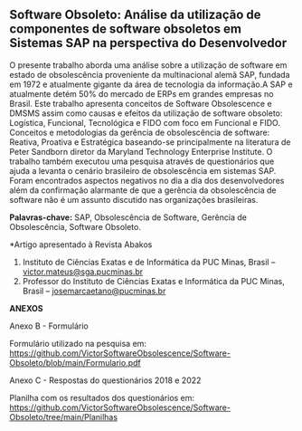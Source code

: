 Software Obsoleto: Análise da utilização de componentes de software obsoletos em Sistemas SAP na perspectiva do Desenvolvedor
---
O presente trabalho aborda uma análise sobre a utilização de software em estado de obsolescência proveniente da multinacional alemã SAP, fundada em 1972 e atualmente gigante da área de tecnologia da informação.A SAP e atualmente detém 50% do mercado de ERPs
em grandes empresas no Brasil. Este trabalho apresenta conceitos de Software Obsolescence e DMSMS assim como causas e efeitos da utilização de software obsoleto: Logística, Funcional, Tecnológica e FIDO com foco em Funcional e FIDO. Conceitos e metodologias da gerência de obsolescência de software: Reativa, Proativa e Estratégica baseando-se principalmente na literatura de Peter Sandborn diretor da Maryland Technology Enterprise Institute. O trabalho também executou uma pesquisa através de questionários que ajuda a levanta o cenário brasileiro de obsolescência em sistemas SAP. Foram encontrados aspectos negativos no dia a dia dos desenvolvedores além da confirmação alarmante de que a gerência da obsolescência de software não é um assunto discutido nas organizações brasileiras.

**Palavras-chave:** SAP, Obsolescência de Software, Gerência de Obsolescência, Software Obsoleto.

*Artigo apresentado à Revista Abakos

1. Instituto de Ciências Exatas e de Informática da PUC Minas, Brasil – victor.mateus@sga.pucminas.br
2. Professor do Instituto de Ciências Exatas e Informática da PUC Minas, Brasil – josemarcaetano@pucminas.br

**ANEXOS**

Anexo B - Formulário

Formulário utilizado na pesquisa em:\
<https://github.com/VictorSoftwareObsolescence/Software-Obsoleto/blob/main/Formulario.pdf>

Anexo C - Respostas do questionários 2018 e 2022

Planilha com os resultados dos questionários em:\
<https://github.com/VictorSoftwareObsolescence/Software-Obsoleto/tree/main/Planilhas>
